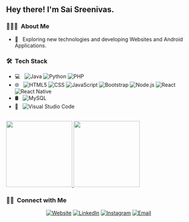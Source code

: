 <!-- ### Hi there 👋 -->

<!--
**Saisreenivas/Saisreenivas** is a ✨ _special_ ✨ repository because its `README.md` (this file) appears on your GitHub profile.

Here are some ideas to get you started:

- 🔭 I’m currently working on ...
- 🌱 I’m currently learning ...
- 👯 I’m looking to collaborate on ...
- 🤔 I’m looking for help with ...
- 💬 Ask me about ...
- 📫 How to reach me: ...
- 😄 Pronouns: ...
- ⚡ Fun fact: ...
-->
<h2> Hey there! I'm Sai Sreenivas.</h2>

<h3> 👨🏻‍💻 &nbsp;About Me </h3>

- 🤔 &nbsp; Exploring new technologies and developing Websites and Android Applications.

<h3> 🛠 &nbsp;Tech Stack</h3>

- 💻 &nbsp;
  ![Java](https://img.shields.io/badge/-Java-333333?style=flat&logo=Java&logoColor=007396)
  ![Python](https://img.shields.io/badge/-Python-333333?style=flat&logo=python)
  ![PHP](https://img.shields.io/badge/-PHP-333333?style=flat&logo=php)
- 🌐 &nbsp;
  ![HTML5](https://img.shields.io/badge/-HTML5-333333?style=flat&logo=HTML5)
  ![CSS](https://img.shields.io/badge/-CSS-333333?style=flat&logo=CSS3&logoColor=1572B6)
  ![JavaScript](https://img.shields.io/badge/-JavaScript-333333?style=flat&logo=javascript)
  ![Bootstrap](https://img.shields.io/badge/-Bootstrap-333333?style=flat&logo=bootstrap&logoColor=563D7C)
  ![Node.js](https://img.shields.io/badge/-Node.js-333333?style=flat&logo=node.js)
  ![React](https://img.shields.io/badge/-React-333333?style=flat&logo=react)
  ![React Native](https://img.shields.io/badge/-React_Native-333333?style=flat&logo=react)
- 🛢 &nbsp;
  ![MySQL](https://img.shields.io/badge/-MySQL-333333?style=flat&logo=mysql)
- 🔧 &nbsp;
  ![Visual Studio Code](https://img.shields.io/badge/-Visual%20Studio%20Code-333333?style=flat&logo=visual-studio-code&logoColor=007ACC)

<br/>

<a href="https://github.com/Saisreenivas">
  <img height="180em" src="https://github-readme-stats.vercel.app/api?username=Saisreenivas&theme=buefy&show_icons=true" />
  <img height="180em" src="https://github-readme-stats.vercel.app/api/top-langs/?username=Saisreenivas&theme=buefy&layout=compact" />
</a>

<br/>

<h3> 🤝🏻 &nbsp;Connect with Me </h3>

<p align="center">
<a href="https://github.com/Saisreenivas/"><img alt="Website" src="https://img.shields.io/badge/github-Saisreenivas-blue?style=flat-square&logo=google-chrome"></a>
<a href="https://www.linkedin.com/in/sai-sreenivas-addepalli/"><img alt="LinkedIn" src="https://img.shields.io/badge/LinkedIn-Sai%20Sreenivas%20Addepalli-blue?style=flat-square&logo=linkedin"></a>
<a href="https://www.instagram.com/_sreenivas/"><img alt="Instagram" src="https://img.shields.io/badge/Instagram-__sreenivas-blue?style=flat-square&logo=instagram"></a>
<a href="mailto:saisreenivas222@gmail.com"><img alt="Email" src="https://img.shields.io/badge/Email-saisreenivas222@gmail.com-blue?style=flat-square&logo=gmail"></a>
</p>
